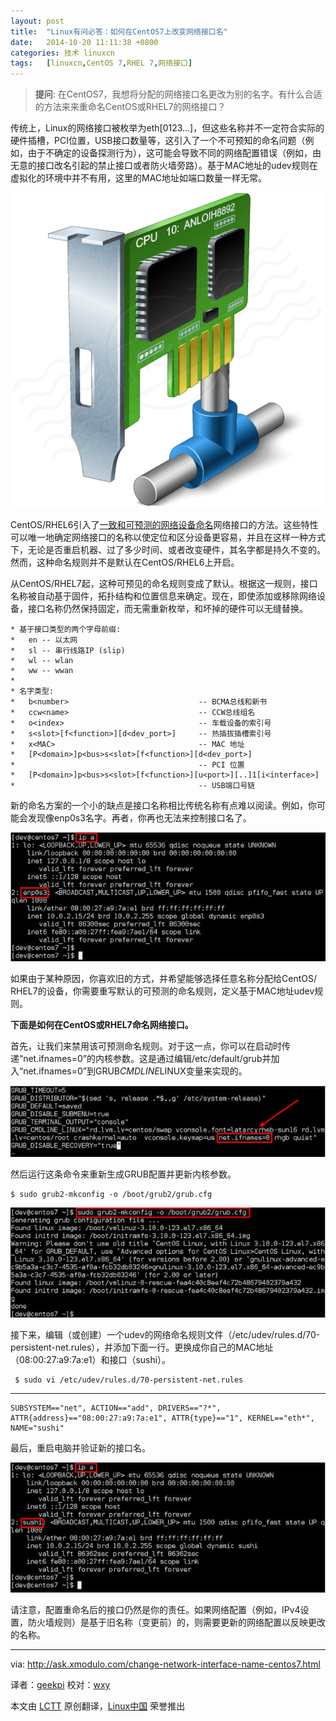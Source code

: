 ```yaml
---
layout: post
title:	"Linux有问必答：如何在CentOS7上改变网络接口名"
date:	2014-10-20 11:11:38 +0800 
categories:	技术 linuxcn 
tags:	[linuxcn,CentOS 7,RHEL 7,网络接口]
---
```




> 
> **提问**: 在CentOS7，我想将分配的网络接口名更改为别的名字。有什么合适的方法来来重命名CentOS或RHEL7的网络接口？
> 
> 
> 


传统上，Linux的网络接口被枚举为eth[0123...]，但这些名称并不一定符合实际的硬件插槽，PCI位置，USB接口数量等，这引入了一个不可预知的命名问题（例如，由于不确定的设备探测行为），这可能会导致不同的网络配置错误（例如，由无意的接口改名引起的禁止接口或者防火墙旁路）。基于MAC地址的udev规则在虚拟化的环境中并不有用，这里的MAC地址如端口数量一样无常。


![](/Asserts/Images/album/201410/20/111141dq96m6az91mjt1tc.png)


CentOS/RHEL6引入了[一致和可预测的网络设备命名](https://access.redhat.com/documentation/en-US/Red_Hat_Enterprise_Linux/6/html/Deployment_Guide/appe-Consistent_Network_Device_Naming.html)网络接口的方法。这些特性可以唯一地确定网络接口的名称以使定位和区分设备更容易，并且在这样一种方式下，无论是否重启机器、过了多少时间、或者改变硬件，其名字都是持久不变的。然而，这种命名规则并不是默认在CentOS/RHEL6上开启。


从CentOS/RHEL7起，这种可预见的命名规则变成了默认。根据这一规则，接口名称被自动基于固件，拓扑结构和位置信息来确定。现在，即使添加或移除网络设备，接口名称仍然保持固定，而无需重新枚举，和坏掉的硬件可以无缝替换。



```
* 基于接口类型的两个字母前缀:
*   en -- 以太网
*   sl -- 串行线路IP (slip)
*   wl -- wlan
*   ww -- wwan
*
* 名字类型:
*   b<number>                             -- BCMA总线和新书
*   ccw<name>                             -- CCW总线组名
*   o<index>                              -- 车载设备的索引号
*   s<slot>[f<function>][d<dev_port>]     -- 热插拔插槽索引号
*   x<MAC>                                -- MAC 地址
*   [P<domain>]p<bus>s<slot>[f<function>][d<dev_port>]
*                                         -- PCI 位置
*   [P<domain>]p<bus>s<slot>[f<function>][u<port>][..]1[i<interface>]
*                                         -- USB端口号链

```

新的命名方案的一个小的缺点是接口名称相比传统名称有点难以阅读。例如，你可能会发现像enp0s3名字。再者，你再也无法来控制接口名了。


![](/Asserts/Images/album/201410/20/111146cppg7li7qptq54il.jpg)


如果由于某种原因，你喜欢旧的方式，并希望能够选择任意名称分配给CentOS/ RHEL7的设备，你需要重写默认的可预测的命名规则，定义基于MAC地址udev规则。


**下面是如何在CentOS或RHEL7命名网络接口。**


首先，让我们来禁用该可预测命名规则。对于这一点，你可以在启动时传递“net.ifnames=0”的内核参数。这是通过编辑/etc/default/grub并加入“net.ifnames=0”到GRUB*CMDLINE*LINUX变量来实现的。


![](/Asserts/Images/album/201410/20/111148uca6xqaxfyuuau4u.jpg)


然后运行这条命令来重新生成GRUB配置并更新内核参数。



```
$ sudo grub2-mkconfig -o /boot/grub2/grub.cfg 

```

![](/Asserts/Images/album/201410/20/111150dm7rlp9va7c25z99.jpg)


接下来，编辑（或创建）一个udev的网络命名规则文件（/etc/udev/rules.d/70-persistent-net.rules），并添加下面一行。更换成你自己的MAC地址（08:00:27:a9:7a:e1）和接口（sushi）。



```
 $ sudo vi /etc/udev/rules.d/70-persistent-net.rules 

```



---



```
SUBSYSTEM=="net", ACTION=="add", DRIVERS=="?*", ATTR{address}=="08:00:27:a9:7a:e1", ATTR{type}=="1", KERNEL=="eth*", NAME="sushi"

```

最后，重启电脑并验证新的接口名。


![](/Asserts/Images/album/201410/20/111152dfj6xgj2va6ifrjx.jpg)


请注意，配置重命名后的接口仍然是你的责任。如果网络配置（例如，IPv4设置，防火墙规则）是基于旧名称（变更前）的，则需要更新的网络配置以反映更改的名称。




---


via: <http://ask.xmodulo.com/change-network-interface-name-centos7.html>


译者：[geekpi](https://github.com/geekpi) 校对：[wxy](https://github.com/wxy)


本文由 [LCTT](https://github.com/LCTT/TranslateProject) 原创翻译，[Linux中国](http://linux.cn/) 荣誉推出
